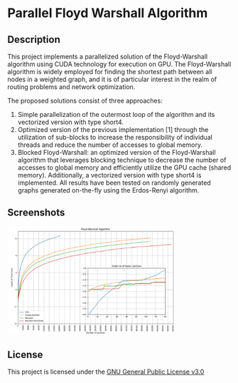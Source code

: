 # Parallel Floyd Warshall Algorithm



## Description
This project implements a parallelized solution of the Floyd-Warshall algorithm using CUDA technology for execution on GPU. The Floyd-Warshall algorithm is widely employed for finding the shortest path between all nodes in a weighted graph, and it is of particular interest in the realm of routing problems and network optimization.

The proposed solutions consist of three approaches:

1. Simple parallelization of the outermost loop of the algorithm and its vectorized version with type short4.
2. Optimized version of the previous implementation [1] through the utilization of sub-blocks to increase the responsibility of individual threads and reduce the number of accesses to global memory.
3. Blocked Floyd-Warshall: an optimized version of the Floyd-Warshall algorithm that leverages blocking technique to decrease the number of accesses to global memory and efficiently utilize the GPU cache (shared memory). Additionally, a vectorized version with type short4 is implemented.
All results have been tested on randomly generated graphs generated on-the-fly using the Erdos-Renyi algorithm.


## Screenshots
<img src="./images/final_results.png" width=75% height=75%>


## License
This project is licensed under the [GNU General Public License v3.0](LICENSE)

